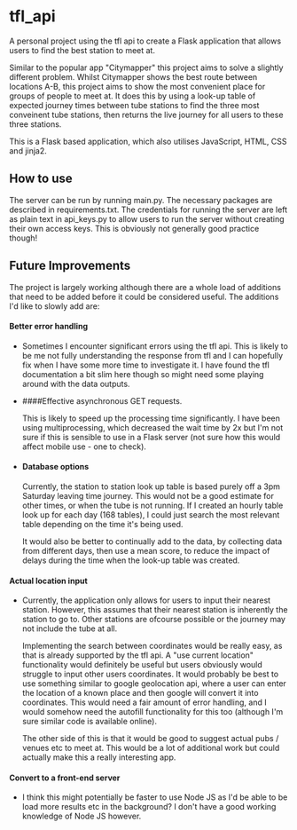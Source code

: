 # tfl_api

A personal project using the tfl api to create a Flask application that allows users to find the best station to meet at.

Similar to the popular app "Citymapper" this project aims to solve a slightly different problem. Whilst Citymapper shows
the best route between locations A-B, this project aims to show the most convenient place for groups of people to meet
at. It does this by using a look-up table of expected journey times between tube stations to find the three most 
conveinent tube stations, then returns the live journey for all users to these three stations.

This is a Flask based application, which also utilises JavaScript, HTML, CSS and jinja2.

## How to use
The server can be run by running main.py. The necessary packages are described in requirements.txt. The credentials for 
running the server are left as plain text in api_keys.py to allow users to run the server without creating their own 
access keys. This is obviously not generally good practice though!

## Future Improvements
The project is largely working although there are a whole load of additions that need to be added before it could be 
considered useful. The additions I'd like to slowly add are:


#### Better error handling
-   Sometimes I encounter significant errors using the tfl api. This is likely to be me not fully understanding the 
response from tfl and I can hopefully fix when I have some more time to investigate it. I have found the tfl documentation
    a bit slim here though so might need some playing around with the data outputs.

- ####Effective asynchronous GET requests.
  
    This is likely to speed up the processing time significantly. I have 
been using multiprocessing, which decreased the wait time by 2x but I'm not sure if this is sensible to use in a Flask
  server (not sure how this would affect mobile use - one to check).


- #### Database options
    Currently, the station to station look up table is based purely off a 3pm Saturday leaving time journey. This would 
    not be a good estimate for other times, or when the tube is not running. If I created an hourly table look up for 
    each day (168 tables), I could just search the most relevant table depending on the time it's being used. 
  
    It would also be better to continually add to the data, by collecting data from different days, then use a mean 
    score, to reduce the impact of delays during the time when the look-up table was created.
  
#### Actual location input
-   Currently, the application only allows for users to input their nearest station. However, this assumes that their 
    nearest station is inherently the station to go to. Other stations are ofcourse possible or the journey may not 
include the tube at all.
    
    Implementing the search between coordinates would be really easy, as that is already supported by the tfl api.
A "use current location" functionality would definitely be useful but users obviously would struggle to input other
    users coordinates. It would probably be best to use something similar to google geolocation api, where a user can
    enter the location of a known place and then google will convert it into coordinates. This would need a fair amount 
    of error handling, and I would somehow need the autofill functionality for this too (although I'm sure similar code
    is available online).
    
    The other side of this is that it would be good to suggest actual pubs / venues etc to meet at. This would be a lot 
    of additional work but could actually make this a really interesting app. 
        

#### Convert to a front-end server
-   I think this might potentially be faster to use Node JS as I'd be able to be load more results etc in the background?
I don't have a good working knowledge of Node JS however.


